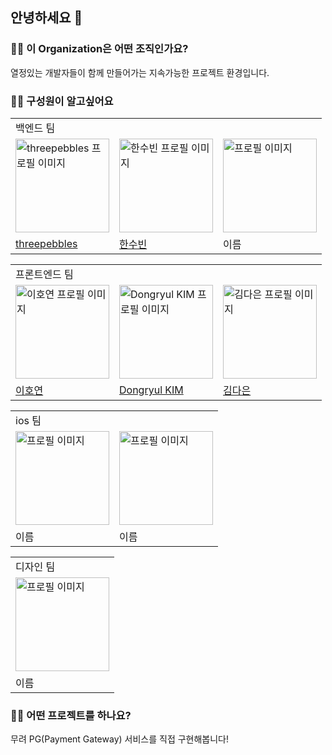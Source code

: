 ## 안녕하세요 👋

### 🙋‍♀️ 이 Organization은 어떤 조직인가요?

   열정있는 개발자들이 함께 만들어가는 지속가능한 프로젝트 환경입니다.

### 🙋‍♀️ 구성원이 알고싶어요

<table>
  <tr>
    <td colspan="3">백엔드 팀</td>
  </tr>
  <tr>
    <td><img src="https://avatars.githubusercontent.com/u/28076054?v=4" alt="threepebbles 프로필 이미지" width="150" /></td>
    <td><img src="https://avatars.githubusercontent.com/u/86594565?v=4" alt="한수빈 프로필 이미지" width="150" /></td>
    <td><img src="" alt="프로필 이미지" width="150" /></td>
  </tr>
  <tr>
    <td><a href="https://github.com/threepebbles">threepebbles</a></td>
    <td><a href="https://github.com/HSBODo">한수빈</a></td>
    <td>이름</td>
  </tr>
</table>

<table>
  <tr>
    <td colspan="3">프론트엔드 팀</td>
  </tr>
  <tr>
    <td><img src="https://avatars.githubusercontent.com/u/84632077?v=4" alt="이호연 프로필 이미지" width="150" /></td>
    <td><img src="https://avatars.githubusercontent.com/u/68728192?v=4" alt="Dongryul KIM 프로필 이미지" width="150" /></td>
    <td><img src="https://github.com/ToyVallet/.github/assets/82816029/02c4681f-3289-48a7-b4a2-02f6e48650d9" alt="김다은 프로필 이미지" width="150"></td>
  </tr>
  <tr>
    <td><a href="https://github.com/ho991217">이호연</a></td>
    <td><a href="https://github.com/DoctorK4">Dongryul KIM</a></td>
    <td><a href="https://github.com/ddaeunbb">김다은</a></td>
  </tr>
</table>

<table>
  <tr>
    <td colspan="2">ios 팀</td>
  </tr>
  <tr>
    <td><img src="" alt="프로필 이미지" width="150" /></td>
    <td><img src="" alt="프로필 이미지" width="150" /></td>
  </tr>
  <tr>
    <td>이름</td>
    <td>이름</td>
  </tr>
</table>

<table>
  <tr>
    <td>디자인 팀</td>
  </tr>
  <tr>
    <td><img src="" alt="프로필 이미지" width="150" /></td>
  </tr>
  <tr>
    <td>이름</td>
  </tr>
</table>

### 🙋‍♀️ 어떤 프로젝트를 하나요?
무려 PG(Payment Gateway) 서비스를 직접 구현해봅니다!
